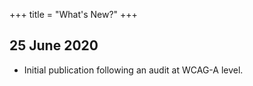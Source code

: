 +++
title = "What's New?"
+++

## 25 June 2020

- Initial publication following an audit at WCAG-A level. 